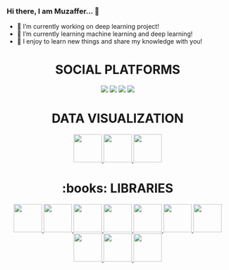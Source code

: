 ### Hi there, I am Muzaffer... 👋
- 🔭 I’m currently working on deep learning project!
- 🌱 I’m currently learning machine learning and deep learning!
- 💬 I enjoy to learn new things and share my knowledge with you!
<div> <h1 align="center"> SOCIAL PLATFORMS </h1> 
<p align="center">
<a href="https://www.linkedin.com/in/muzaffer-misirci/"/><img src="https://img.shields.io/badge/linkedin-%230077B5.svg?&style=for-the-badge&logo=linkedin&logoColor=white" /></a>
<a href="mailto:misirci.muzaffer@gmail.com"><img src="https://img.shields.io/badge/gmail-f1f2f6.svg?&style=for-the-badge&logo=gmail&logoColor=red" /></a>
<a href="https://www.kaggle.com/muzaffermisirci"><img src="https://img.shields.io/badge/Kaggle-20BEFF?style=for-the-badge&logo=Kaggle&logoColor=white" /></a>
<a href="https://public.tableau.com/app/profile/muzaffer8570"><img src="https://img.shields.io/badge/Tableau-E97627?style=for-the-badge&logo=Tableau&logoColor=white" /></a>
</p></div>
<div align="center"> <h1 align="center"> DATA VISUALIZATION </h1> </div>
<p align="center">
<a href="#" target="_blank"> <img src="https://user-images.githubusercontent.com/77216571/170836163-6c30efea-f581-4c59-be1a-001dc2f6b226.png" height="64"/> </a> 
<a href="#" target="_blank"> <img src="https://user-images.githubusercontent.com/77216571/170836119-adaf498b-6fcc-445e-9b02-13f6b8c81083.png" height="64"/> </a>    
<a href="#" target="_blank"> <img src="https://user-images.githubusercontent.com/77216571/170836261-be24f2cf-6523-4c40-8e53-8d3a31e6bd1b.png" height="64"/> </a>  

<div align="center"> <h1 align="center">:books: LIBRARIES </h1> </div>
<p align="center">
<a href="#" target="_blank"> <img src="https://user-images.githubusercontent.com/77216571/170836708-1c35d5b0-0923-4dbe-8a3c-935c26729d0e.png" height="64"/> </a> 
<a href="#" target="_blank"> <img src="https://user-images.githubusercontent.com/77216571/170836707-06b82b8a-a87e-410e-85fc-9a1ba9eeb4d4.png" height="64"/> </a> 
<a href="#" target="_blank"> <img src="https://user-images.githubusercontent.com/77216571/170836706-d8abf746-075b-4a1d-8581-efdabe223708.png" height="64"/> </a>   
<a href="#" target="_blank"> <img src="https://user-images.githubusercontent.com/77216571/170836706-d8abf746-075b-4a1d-8581-efdabe223708.png" height="64"/> </a> 
<a href="#" target="_blank"> <img src="https://user-images.githubusercontent.com/77216571/170836705-c37d8fa6-8091-41d5-9c6f-28842201f2e2.png" height="64"/> </a> 
<a href="#" target="_blank"> <img src="https://user-images.githubusercontent.com/77216571/170836699-f60c2960-8549-4960-b446-34d2650e358e.png" height="64"/> </a> 
<a href="#" target="_blank"> <img src="https://user-images.githubusercontent.com/77216571/170836703-e8bb3329-a70e-4d8a-886e-8e3f8eccdb3d.png" height="64"/> </a> 
<a href="#" target="_blank"> <img src="https://user-images.githubusercontent.com/77216571/170836702-1f7ac525-b230-4094-be81-f276470c3e68.png" height="64"/> </a> 
<a href="#" target="_blank"> <img src="https://user-images.githubusercontent.com/77216571/170836709-f01aa597-972e-4c0c-8c52-d9ac4b5a096e.png" height="64"/> </a> 
<a href="#" target="_blank"> <img src="https://user-images.githubusercontent.com/77216571/170836710-2eac3219-3431-430a-b042-e557062c8be3.png" height="64"/> </a>    
</p>  
  
<!--
**MMisirci/MMisirci** is a ✨ _special_ ✨ repository because its `README.md` (this file) appears on your GitHub profile.

Here are some ideas to get you started:

- 🔭 I’m currently working on ...
- 🌱 I’m currently learning ...
- 👯 I’m looking to collaborate on ...
- 🤔 I’m looking for help with ...
- 💬 Ask me about ...
- 📫 How to reach me: ...
- 😄 Pronouns: ...
- ⚡ Fun fact: ...


-->


